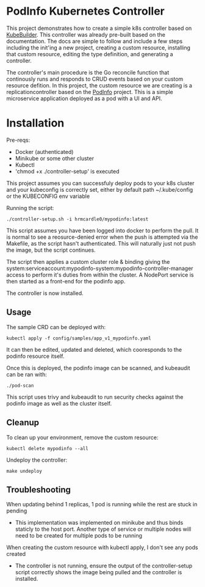 # PodInfo Kubernetes Controller 

This project demonstrates how to create a simple k8s controller based on [KubeBuilder](https://github.com/kubernetes-sigs/kubebuilder). This controller was already pre-built based on the documentation. 
The docs are simple to follow and include a few steps including the init'ing a new project, creating a custom resource, installing that custom resource, editing the type definition, and generating a controller.

The controller's main procedure is the Go reconcile function that continously runs and responds to CRUD events based on your custom resource defition. In this project, the custom resource we are creating
is a replicationcontroller based on the [PodInfo](https://github.com/stefanprodan/podinfo) project. This is a simple microservice application deployed as a pod with a UI and API.

# Installation

Pre-reqs:
- Docker (authenticated)
- Minikube or some other cluster
- Kubectl
- 'chmod +x ./controller-setup' is executed

This project assumes you can successfuly deploy pods to your k8s cluster and your kubeconfig is correctly set, either by default path ~/.kube/config or the KUBECONFIG env variable

Running the script:

`./controller-setup.sh -i hrmcardle0/mypodinfo:latest`

This script assumes you have been logged into docker to perform the pull. It is normal to see a reosurce-denied error when the push is attempted via the Makefile, as the script hasn't authenticated. 
This will naturally just not push the image, but the script continues. 

The script then applies a custom cluster role & binding giving the system:serviceaccount:mypodinfo-system:mypodinfo-controller-manager access to perform it's duties from within the cluster.
A NodePort service is then started as a front-end for the podinfo app.

The controller is now installed. 

## Usage

The sample CRD can be deployed with:

`kubectl apply -f config/samples/app_v1_mypodinfo.yaml`

It can then be edited, updated and deleted, which cooresponds to the podinfo resource itself.

Once this is deployed, the podinfo image can be scanned, and kubeaudit can be ran with:

`./pod-scan`

This script uses trivy and kubeaudit to run security checks against the podinfo image as well as the cluster itself.

## Cleanup

To clean up your environment, remove the custom resource:

`kubectl delete mypodinfo --all`

Undeploy the controller:

`make undeploy`

## Troubleshooting

When updating behind 1 replicas, 1 pod is running while the rest are stuck in pending

- This implementation was implemented on minikube and thus binds staticly to the host port. Another type of service or multiple nodes will need to be created for multiple pods to be running

When creating the custom resource with kubectl apply, I don't see any pods created

- The controller is not running, ensure the output of the controller-setup script correctly shows the image being pulled and the controller is installed. 